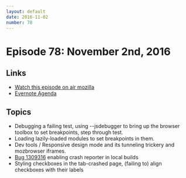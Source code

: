 ```yaml
---
layout: default
date: 2016-11-02
number: 78
---
```


# Episode 78: November 2nd, 2016

## Links
* [Watch this episode on air mozilla](https://air.mozilla.org/the-joy-of-coding-episode-78/)
* [Evernote Agenda](https://www.evernote.com/l/AbKnuF5yWA1JdbY94-KDOlRcXrCfnIsy-do)

## Topics
* Debugging a failing test, using --jsdebugger to bring up the browser toolbox to set breakpoints, step through test.
* Loading lazily-loaded modules to set breakpoints in them.
* Dev tools / Responsive design mode and its tunneling trickery and mozbrowser iframes.
* [Bug 1309316](https://bugzilla.mozilla.org/show_bug.cgi?id=1309316) enabling crash reporter in local builds
* Styling checkboxes in the tab-crashed page, (failing to) align checkboxes with their labels

